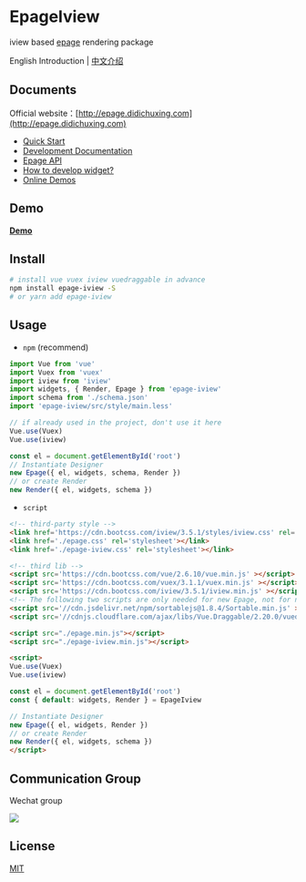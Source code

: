 # EpageIview

iview based [epage](https://github.com/didichuxing/epage) rendering package

English Introduction | [中文介绍](./README.md)

## Documents

Official website：[http://epage.didichuxing.com](http://epage.didichuxing.com)

- [Quick Start](http://epage.didichuxing.com/usage/#快速起步)
- [Development Documentation](http://epage.didichuxing.com/developer/)
- [Epage API](http://epage.didichuxing.com/developer/epage.html)
- [How to develop widget?](http://epage.didichuxing.com/developer/widget.html)
- [Online Demos](http://epage.didichuxing.com/examples/)

## Demo

**[Demo](http://epage.didichuxing.com/examples/render.html)**

## Install

```sh
# install vue vuex iview vuedraggable in advance
npm install epage-iview -S
# or yarn add epage-iview
```

## Usage

-  `npm` (recommend)

```js
import Vue from 'vue'
import Vuex from 'vuex'
import iview from 'iview'
import widgets, { Render, Epage } from 'epage-iview'
import schema from './schema.json'
import 'epage-iview/src/style/main.less'

// if already used in the project, don't use it here
Vue.use(Vuex)
Vue.use(iview)

const el = document.getElementById('root')
// Instantiate Designer
new Epage({ el, widgets, schema, Render })
// or create Render
new Render({ el, widgets, schema })
```

-  `script`

```html
<!-- third-party style -->
<link href='https://cdn.bootcss.com/iview/3.5.1/styles/iview.css' rel='stylesheet'></link>
<link href='./epage.css' rel='stylesheet'></link>
<link href='./epage-iview.css' rel='stylesheet'></link>

<!-- third lib -->
<script src='https://cdn.bootcss.com/vue/2.6.10/vue.min.js' ></script>
<script src='https://cdn.bootcss.com/vuex/3.1.1/vuex.min.js' ></script>
<script src='https://cdn.bootcss.com/iview/3.5.1/iview.min.js' ></script>
<!-- The following two scripts are only needed for new Epage, not for new Render -->
<script src='//cdn.jsdelivr.net/npm/sortablejs@1.8.4/Sortable.min.js' ></script>
<script src='//cdnjs.cloudflare.com/ajax/libs/Vue.Draggable/2.20.0/vuedraggable.umd.min.js' ></script>

<script src="./epage.min.js"></script>
<script src="./epage-iview.min.js"></script>

<script>
Vue.use(Vuex)
Vue.use(iview)

const el = document.getElementById('root')
const { default: widgets, Render } = EpageIview

// Instantiate Designer
new Epage({ el, widgets, Render })
// or create Render
new Render({ el, widgets, schema })
</script>

```

## Communication Group

Wechat group

![](http://img-hxy021.didistatic.com/static/star/epage-qrcode.jpg)

## License

[MIT](http://opensource.org/licenses/MIT)
